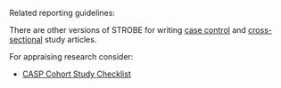 Related reporting guidelines:

There are other versions of STROBE for writing [case control](/guidelines/strobe-case-control/index.qmd) and [cross-sectional](/guidelines/strobe-cross-sectional/index.qmd) study articles.

For appraising research consider:

* [CASP Cohort Study Checklist](https://casp-uk.net/casp-tools-checklists/cohort-study-checklist/)
